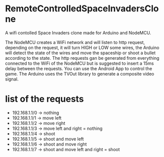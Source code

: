 # RemoteControlledSpaceInvadersClone
A wifi contolled Space Invaders clone made for Arduino and NodeMCU.

The NodeMCU creates a WiFi network and will listen to http request, depending on the request, it will turn HIGH or LOW some wires, the Arduino will detect the state of the wires and move the spaceship or shoot a bullet according to the state.
The http requests gan be generated from everything connected to the WiFi of the NodeMCU but is suggested to insert a 15ms delay between the requests. You can use the Android App to control the game.
The Arduino uses the TVOut library to generate a composite video signal.

# list of the requests
  - 192.168.1.1/0 -> nothing
  - 192.168.1.1/1 -> move left
  - 192.168.1.1/2 -> move right
  - 192.168.1.1/3 -> move left and right = nothing
  - 192.168.1.1/4 -> shoot
  - 192.168.1.1/5 -> shoot and move left
  - 192.168.1.1/6 -> shoot and move right
  - 192.168.1.1/7 -> shoot and move left and right = shoot
